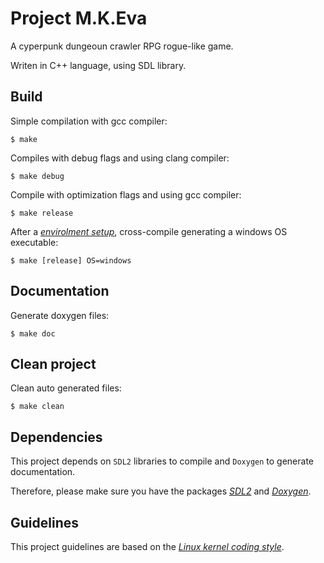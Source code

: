 # Project M.K.Eva

A cyperpunk dungeoun crawler RPG rogue-like game.

Writen in C++ language, using SDL library.

## Build

Simple compilation with gcc compiler:

    $ make


Compiles with debug flags and using clang compiler:

    $ make debug


Compile with optimization flags and using gcc compiler:

    $ make release

After a *[envirolment setup][CROSS_COMPILING]*, cross-compile generating a windows OS executable:

	$ make [release] OS=windows
	
## Documentation

Generate doxygen files:

    $ make doc

## Clean project

Clean auto generated files:

    $ make clean

## Dependencies

This project depends on `SDL2` libraries to compile and `Doxygen` to generate documentation.

Therefore, please make sure you have the packages *[SDL2][SDL_LINK]* and *[Doxygen][D_LINK]*.

## Guidelines

This project guidelines are based on the *[Linux kernel coding style][CODING_STYLE]*.

[CROSS_COMPILING]: http://swarminglogic.com/article/2014_11_crosscompile
[SDL_LINK]: https://wiki.libsdl.org/Installation
[CODING_STYLE]: https://www.kernel.org/doc/Documentation/CodingStyle
[D_LINK]: http://www.stack.nl/~dimitri/doxygen/download.html
